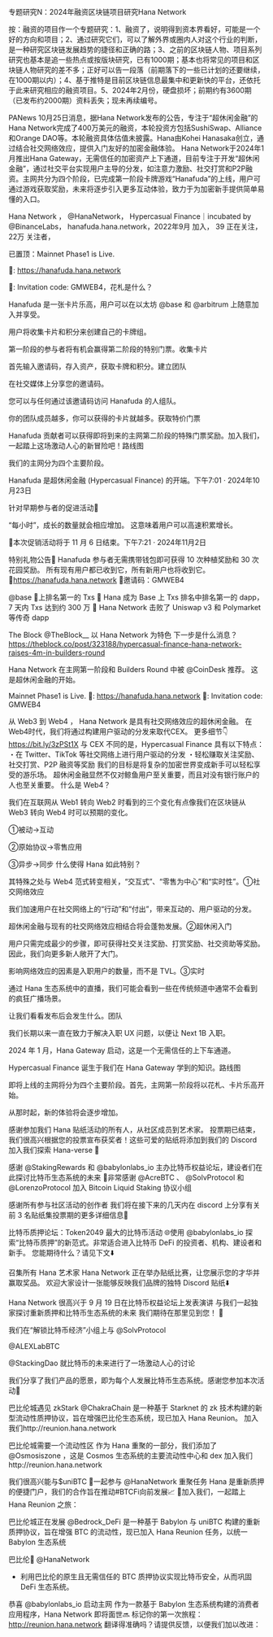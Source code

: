专题研究N：2024年融资区块链项目研究Hana Network

按：融资的项目作一个专题研究：1、融资了，说明得到资本界看好，可能是一个好的方向和项目；2、通过研究它们，可以了解外界或圈内人对这个行业的判断，是一种研究区块链发展趋势的捷径和正确的路；3、之前的区块链人物、项目系列研究也基本是追一些热点或按版块研究，已有1000期；基本也将常见的项目和区块链人物研究的差不多；正好可以告一段落（前期落下的一些已计划的还要继续，在1000期以内）；4、基于推特是目前区块链信息最集中和更新快的平台，还依托于此来研究相应的融资项目。5、2024年2月份，硬盘损坏；前期约有3600期（已发布约2000期）资料丢失；现未再续编号。

PANews 10月25日消息，据Hana Network发布的公告，专注于“超休闲金融”的Hana Network完成了400万美元的融资，本轮投资方包括SushiSwap、Alliance和Orange DAO等。本轮融资具体估值未披露。Hana由Kohei Hanasaka创立，通过结合社交网络效应，提供入门友好的加密金融体验。
Hana Network于2024年1月推出Hana Gateway，无需信任的加密资产上下通道，目前专注于开发“超休闲金融”，通过社交平台实现用户主导的分发，如注意力激励、社交打赏和P2P融资。主网共分为四个阶段，已完成第一阶段卡牌游戏“Hanafuda”的上线，用户可通过游戏获取奖励，未来将逐步引入更多互动体验，致力于为加密新手提供简单易懂的入口。

Hana Network
，
@HanaNetwork，
Hypercasual Finance｜incubated by 
@BinanceLabs，
hanafuda.hana.network，2022年9月 加入，
39 正在关注，
22万 关注者，


已置顶：Mainnet Phase1 is Live.

🔗: https://hanafuda.hana.network

🔑: Invitation code: GMWEB4，花札是什么？

Hanafuda 是一张卡片乐高，用户可以在以太坊
@base
和
@arbitrum
上随意加入并享受。

用户将收集卡片和积分来创建自己的卡牌组。

第一阶段的参与者将有机会赢得第二阶段的特别门票。收集卡片

首先输入邀请码，存入资产，获取卡牌和积分。建立团队

在社交媒体上分享您的邀请码。

您可以与任何通过该邀请码访问 Hanafuda 的人组队。

你的团队成员越多，你可以获得的卡片就越多。获取特价门票

Hanafuda 贡献者可以获得即将到来的主网第二阶段的特殊门票奖励。加入我们，一起踏上这场激动人心的新冒险吧！路线图

我们的主网分为四个主要阶段。

Hanafuda 是超休闲金融 (Hypercasual Finance) 的开端。下午7:01 · 2024年10月23日

针对早期参与者的促进活动🎉

“每小时”，成长的数量就会相应增加。
这意味着用户可以高速积累增长。

🔔本次促销活动将于 11 月 6 日结束。下午7:21 · 2024年11月2日

特别礼物公告🎁
Hanafuda 参与者无需携带钱包即可获得 10 次种植奖励和 30 次花园奖励。
所有现有用户都已收到它，所有新用户也将收到它。
🔗https://hanafuda.hana.network
🔑邀请码：GMWEB4

@base
🌸上排名第一的 Txs 🥇 Hana 成为 Base 上 Txs 排名中排名第一的 dapp，7 天内 Txs 达到约 300 万
🌸 Hana Network 击败了 Uniswap v3 和 Polymarket 等传奇 dapp

The Block 
@TheBlock__
以 Hana Network 为特色
下一步是什么消息？
https://theblock.co/post/323188/hypercasual-finance-hana-network-raises-4m-in-builders-round

Hana Network 在主网第一阶段和 Builders Round 中被
@CoinDesk
推荐。
这是超休闲金融的开始。

Mainnet Phase1 is Live.
🔗: https://hanafuda.hana.network
🔑: Invitation code: GMWEB4

从 Web3 到 Web4
，
Hana Network 是具有社交网络效应的超休闲金融。
在Web4时代，我们将通过构建用户驱动的分发来取代CEX。
更多细节👇
https://bit.ly/3zPSt1X
与 CEX 不同的是，Hypercasual Finance 具有以下特点：
・在 Twitter、TikTok 等社交网络上进行用户驱动的分发
・轻松赚取关注奖励、社交打赏、P2P 融资等奖励
我们的目标是将复杂的加密世界变成新手可以轻松享受的游乐场。
超休闲金融显然不仅对鲸鱼用户至关重要，而且对没有银行账户的人也至关重要。
什么是 Web4？

我们在互联网从 Web1 转向 Web2 时看到的三个变化有点像我们在区块链从 Web3 转向 Web4 时可以预期的变化。

①被动→互动

②原始协议→零售应用

③异步→同步
什么使得 Hana 如此特别？

其特殊之处与 Web4 范式转变相关，“交互式”、“零售为中心”和“实时性”。①社交网络效应

我们加速用户在社交网络上的“行动”和“付出”，带来互动的、用户驱动的分发。

超休闲金融与现有的社交网络效应相结合将会蓬勃发展。②超休闲入门

用户只需完成最少的步骤，即可获得社交关注奖励、打赏奖励、社交资助等奖励。因此，我们向更多新人敞开了大门。

影响网络效应的因素是入职用户的数量，而不是 TVL。③实时

通过 Hana 生态系统中的直播，我们可能会看到一些在传统频道中通常不会看到的疯狂广播场景。

让我们看看发布后会发生什么。团队

我们长期以来一直在致力于解决入职 UX 问题，以便让 Next 1B 入职。

2024 年 1 月，Hana Gateway 启动，这是一个无需信任的上下车通道。

Hypercasual Finance 诞生于我们在 Hana Gateway 学到的知识。路线图

即将上线的主网将分为四个主要阶段。首先，主网第一阶段将以花札、卡片乐高开始。

从那时起，新的体验将会逐步增加。

感谢参加我们 Hana 贴纸活动的所有人，从社区成员到艺术家。
投票期已结束，我们很高兴根据您的投票宣布获奖者！这些可爱的贴纸将添加到我们的 Discord
加入我们探索 Hana-verse 🫡

感谢
@StakingRewards
和
@babylonlabs_io
主办比特币权益论坛，建设者们在此探讨比特币生态系统的未来
🙌非常感谢
@AcreBTC
 、 
@SolvProtocol
和
@LorenzoProtocol
加入 Bitcoin Liquid Staking 协议小组

感谢所有参与社区活动的创作者
我们将在接下来的几天内在 discord 上分享有关前 3 名贴纸集投票期的更多详细信息👾

比特币质押论坛：Token2049 最大的比特币活动
🌐使用
@babylonlabs_io
探索“比特币质押”的新范式。非常适合进入比特币 DeFi 的投资者、机构、建设者和新手。
您能期待什么？请见下文⬇️

召集所有 Hana 艺术家
Hana Network 正在举办贴纸比赛，让您展示您的才华并赢取奖品。
欢迎大家设计一张能够反映我们品牌的独特 Discord 贴纸⬇️

 Hana Network 很高兴于 9 月 19 日在比特币权益论坛上发表演讲
与我们一起独家探讨重新质押和比特币生态系统的未来
我们期待在那里见到您！ 🫵

我们在“解锁比特币经济”小组上与
@SolvProtocol
 
@ALEXLabBTC
 
@StackingDao
就比特币的未来进行了一场激动人心的讨论

我们分享了我们产品的愿景，即为每个人发展比特币生态系统。感谢您参加本次活动🤝

巴比伦城遇见 zkStark
@ChakraChain
是一种基于 Starknet 的 zk 技术构建的新型流动性质押协议，旨在增强巴比伦生态系统，现已加入 Hana Reunion。
加入我们http://reunion.hana.network

巴比伦城需要一个流动性区
作为 Hana 重聚的一部分，我们添加了
@Osmosiszone
 ，这是 Cosmos 生态系统的主要流动性中心和 dex
加入我们http://reunion.hana.network

我们很高兴能与$uniBTC 🌸一起参与
@HanaNetwork
重聚任务
Hana 是重新质押的便捷门户，我们的合作旨在推动#BTCFi向前发展📈
🤝加入我们，一起踏上 Hana Reunion 之旅：

巴比伦城正在发展
@Bedrock_DeFi
是一种基于 Babylon 与 uniBTC 构建的重新质押协议，旨在增强 BTC 的流动性，现已加入 Hana Reunion 任务，以统一 Babylon 生态系统

巴比伦🤝
@HanaNetwork
 - 利用巴比伦的原生且无需信任的 BTC 质押协议实现比特币安全，从而巩固 DeFi 生态系统。

恭喜
@babylonlabs_io
启动主网
作为一款基于 Babylon 生态系统构建的消费者应用程序，Hana Network 即将面世🔜
标记你的第一次旅程： http://reunion.hana.network
翻译得准确吗？请提供反馈，以便我们加以改进：  
